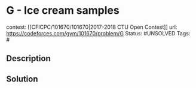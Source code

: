 # G - Ice cream samples

contest: [[CFICPC/101670/101670|2017-2018 CTU Open Contest]]
url: https://codeforces.com/gym/101670/problem/G
Status: #UNSOLVED
Tags: #

## Description

## Solution

